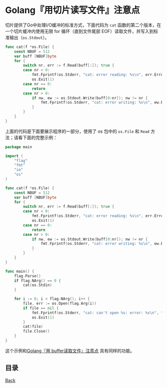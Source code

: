 # Golang『用切片读写文件』注意点

切片提供了Go中处理I/O缓冲的标准方式，下面代码为 `cat` 函数的第二个版本，在一个切片缓冲内使用无限 for 循环（直到文件尾部 EOF）读取文件，并写入到标准输出（`os.Stdout`）。

```go
func cat(f *os.File) {
	const NBUF = 512
	var buff [NBUF]byte
	for {
		switch nr, err := f.Read(buff[:]); true {
		case nr < 0:
			fmt.Fprintf(os.Stderr, "cat: error reading: %s\n", err.Error())
			os.Exit(1)
		case nr == 0:
			return
		case nr > 0:
			if nw, ew := os.Stdout.Write(buff[0:nr]); nw != nr {
				fmt.Fprintf(os.Stderr, "cat: error writing: %s\n", ew.Error())
			}
		}
	}
}
```

上面的代码是下面要展示程序的一部分，使用了 os 包中的 `os.File` 和 `Read` 方法；请看下面的完整示例：

```go
package main

import (
	"flag"
	"fmt"
	"io"
	"os"
)

func cat(f *os.File) {
	const NBUF = 512
	var buff [NBUF]byte
	for {
		switch nr, err := f.Read(buff[:]); true {
		case nr < 0:
			fmt.Fprintf(os.Stderr, "cat: error reading: %s\n", err.Error())
			os.Exit(1)
		case nr == 0:
			return
		case nr > 0:
			if nw, ew := os.Stdout.Write(buff[0:nr]); nw != nr {
				fmt.Fprintf(os.Stderr, "cat: error writing: %s\n", ew.Error())
			}
		}
	}
}

func main() {
	flag.Parse()
	if flag.NArg() == 0 {
		cat(os.Stdin)
	}

	for i := 0; i < flag.NArg(); i++ {
		file, err := os.Open(flag.Arg(i))
		if file == nil {
			fmt.Fprintf(os.Stderr, "cat: can't open %s: error: %s\n", flag.Arg(i), err)
			os.Exit(1)
		}
		cat(file)
		file.Close()
	}
}
``` 

这个示例和[Golang『用 buffer读取文件』注意点](https://github.com/wumoxi/written/blob/master/markdown/golang/notice/GolangUseBufferReadFile.md#golang%E7%94%A8-buffer%E8%AF%BB%E5%8F%96%E6%96%87%E4%BB%B6%E6%B3%A8%E6%84%8F%E7%82%B9) 具有同样的功能。


## 目录
[Back](../GolangNotice.md)